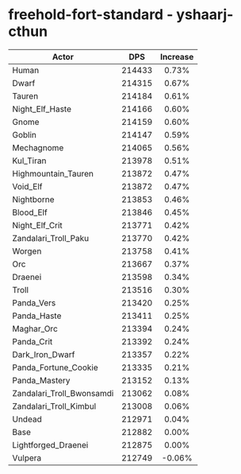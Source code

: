 # freehold-fort-standard - yshaarj-cthun
| Actor | DPS | Increase |
|---|:---:|:---:|
|Human|214433|0.73%|
|Dwarf|214315|0.67%|
|Tauren|214184|0.61%|
|Night_Elf_Haste|214166|0.60%|
|Gnome|214159|0.60%|
|Goblin|214147|0.59%|
|Mechagnome|214065|0.56%|
|Kul_Tiran|213978|0.51%|
|Highmountain_Tauren|213872|0.47%|
|Void_Elf|213872|0.47%|
|Nightborne|213853|0.46%|
|Blood_Elf|213846|0.45%|
|Night_Elf_Crit|213771|0.42%|
|Zandalari_Troll_Paku|213770|0.42%|
|Worgen|213758|0.41%|
|Orc|213667|0.37%|
|Draenei|213598|0.34%|
|Troll|213516|0.30%|
|Panda_Vers|213420|0.25%|
|Panda_Haste|213411|0.25%|
|Maghar_Orc|213394|0.24%|
|Panda_Crit|213392|0.24%|
|Dark_Iron_Dwarf|213357|0.22%|
|Panda_Fortune_Cookie|213335|0.21%|
|Panda_Mastery|213152|0.13%|
|Zandalari_Troll_Bwonsamdi|213062|0.08%|
|Zandalari_Troll_Kimbul|213008|0.06%|
|Undead|212971|0.04%|
|Base|212882|0.00%|
|Lightforged_Draenei|212875|0.00%|
|Vulpera|212749|-0.06%|
